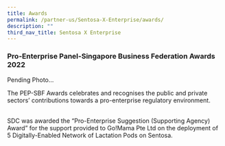 ```yaml
---
title: Awards
permalink: /partner-us/Sentosa-X-Enterprise/awards/
description: ""
third_nav_title: Sentosa X Enterprise
---
```

### Pro-Enterprise Panel\-Singapore Business Federation Awards 2022

<div class="row">
    <div class="col is-6">
        Pending Photo...
    </div>
    <div class="col is-6">
        <p>The PEP-SBF Awards celebrates and recognises the public and private sectors’ contributions towards a pro-enterprise regulatory environment.</p>
        <br>SDC was awarded the “Pro-Enterprise Suggestion (Supporting Agency) Award” for the support provided to Go!Mama Pte Ltd on the deployment of 5 Digitally-Enabled Network of Lactation Pods on Sentosa.
    </div>
</div>